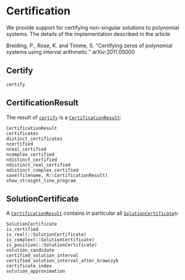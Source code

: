 # Certification

We provide support for certifying non-singular solutions to polynomial systems.
The details of the implementation described in the article

Breiding, P., Rose, K. and Timme, S. "Certifying zeros of polynomial systems using interval arithmetic." arXiv:2011.05000

## Certify
```@docs
certify
```

## CertificationResult
The result of [`certify`](@ref) is a [`CertificationResult`](@ref):

```@docs
CertificationResult
certificates
distinct_certificates
ncertified
nreal_certified
ncomplex_certified
ndistinct_certified
ndistinct_real_certified
ndistinct_complex_certified
save(filename, R::CertificationResult)
show_straight_line_program
```

## SolutionCertificate
A [`CertificationResult`](@ref) contains in particular all [`SolutionCertificate`](@ref)s:
```@docs
SolutionCertificate
is_certified
is_real(::SolutionCertificate)
is_complex(::SolutionCertificate)
is_positive(::SolutionCertificate)
solution_candidate
certified_solution_interval
certified_solution_interval_after_krawczyk
certificate_index
solution_approximation
```
